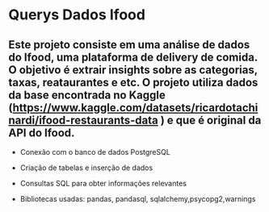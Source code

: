 # Querys Dados Ifood

## Este projeto consiste em uma análise de dados do Ifood, uma plataforma de delivery de comida. O objetivo é extrair insights sobre as categorias, taxas, reataurantes e etc. O projeto utiliza dados da base encontrada no Kaggle (https://www.kaggle.com/datasets/ricardotachinardi/ifood-restaurants-data ) e que é original da API do Ifood. 

- Conexão com o banco de dados PostgreSQL

- Criação de tabelas e inserção de dados

- Consultas SQL para obter informações relevantes

- Bibliotecas usadas: pandas, pandasql, sqlalchemy,psycopg2,warnings
